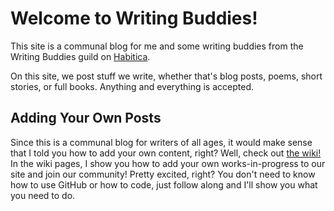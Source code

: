 # Welcome to Writing Buddies!

This site is a communal blog for me and some writing buddies from the Writing Buddies guild on [Habitica](https://habitica.com).

On this site, we post stuff we write, whether that's blog posts, poems, short stories, or full books. Anything and everything is accepted.

## Adding Your Own Posts

Since this is a communal blog for writers of all ages, it would make sense that I told you how to add your own content, right? Well, check out [the wiki!](https://github.com/Aspiring-Writer/aspiring-writer.github.io/wiki) In the wiki pages, I show you how to add your own works-in-progress to our site and join our community! Pretty excited, right? You don't need to know how to use GitHub or how to code, just follow along and I'll show you what you need to do.
